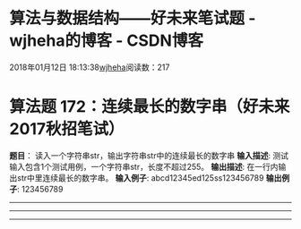 # 算法与数据结构——好未来笔试题 - wjheha的博客 - CSDN博客
2018年01月12日 18:13:38[wjheha](https://me.csdn.net/wjheha)阅读数：217
# 算法题 172：连续最长的数字串（好未来2017秋招笔试）
**题目**： 
读入一个字符串str，输出字符串str中的连续最长的数字串
**输入描述**:
测试输入包含1个测试用例，一个字符串str，长度不超过255。 
**输出描述**:
在一行内输出str中里连续最长的数字串。 
**输入例子**:
abcd12345ed125ss123456789 
**输出例子**:
123456789
*****************************************************************************************************************************
*****************************************************************************************************************************
*****************************************************************************************************************************
